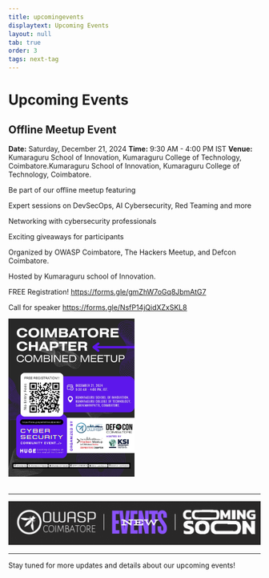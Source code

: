 ```yaml
---
title: upcomingevents
displaytext: Upcoming Events
layout: null
tab: true
order: 3
tags: next-tag
---
```


# Upcoming Events

## Offline Meetup Event

**Date:** Saturday, December 21, 2024
**Time:** 9:30 AM - 4:00 PM IST 
**Venue:** Kumaraguru School of Innovation, Kumaraguru College of Technology, Coimbatore.Kumaraguru School of Innovation, Kumaraguru College of Technology, Coimbatore.

Be part of our offline meetup featuring

Expert sessions on DevSecOps, AI Cybersecurity, Red Teaming and more

Networking with cybersecurity professionals

Exciting giveaways for participants

Organized by OWASP Coimbatore, The Hackers Meetup, and Defcon Coimbatore.

Hosted by
Kumaraguru school of Innovation.

FREE Registration!
https://forms.gle/gmZhW7oGq8JbmAtG7

Call for speaker
https://forms.gle/NsfP14jQidXZxSKL8

<div>
    <img src="assets/images/events/owasp_null_meetup_21_11_2024.png.jpg" alt="Event Poster" width="50%">
</div> 

<br>

---

![Coming Soon](assets/images/coming_soon_.gif)

---

Stay tuned for more updates and details about our upcoming events!
